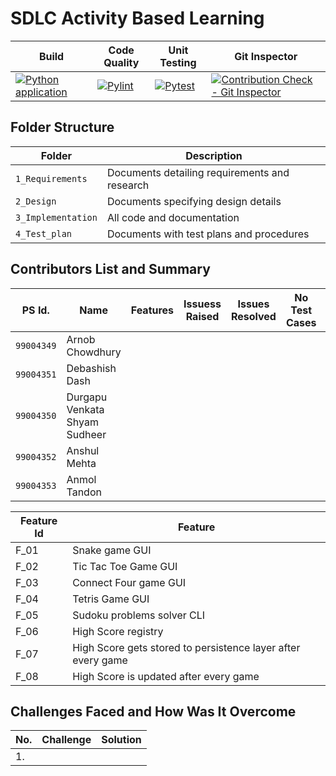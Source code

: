 # SDLC Activity Based Learning



Build | Code Quality | Unit Testing | Git Inspector
|---------|------------|-----------|----------------
| [![Python application](https://github.com/arc-arnob/activity-gen/actions/workflows/python-app.yml/badge.svg)](https://github.com/arc-arnob/activity-gen/actions/workflows/python-app.yml)        |[![Pylint](https://github.com/arc-arnob/activity-gen/actions/workflows/pylint.yml/badge.svg)](https://github.com/arc-arnob/activity-gen/actions/workflows/pylint.yml)| [![Pytest](https://github.com/arc-arnob/activity-gen/actions/workflows/main.yml/badge.svg)](https://github.com/arc-arnob/activity-gen/actions/workflows/main.yml)         |  [![Contribution Check - Git Inspector](https://github.com/arc-arnob/activity-gen/actions/workflows/gitinspector.yml/badge.svg)](https://github.com/arc-arnob/activity-gen/actions/workflows/gitinspector.yml)


## Folder Structure
Folder             | Description
-------------------| -----------------------------------------
`1_Requirements`   | Documents detailing requirements and research
`2_Design`         | Documents specifying design details
`3_Implementation` | All code and documentation
`4_Test_plan`      | Documents with test plans and procedures

## Contributors List and Summary

PS Id. |  Name   |    Features    | Issuess Raised |Issues Resolved|No Test Cases|Test Case Pass
-------|---------|----------------|----------------|---------------|-------------|--------------
`99004349` | Arnob Chowdhury  | <TBD>  | <TBD>     | <TBD>  |<TBD>  | <TBD>     
`99004351` | Debashish Dash  | <TBD>  | <TBD>     | <TBD>  |<TBD>  | <TBD>  
`99004350` | Durgapu Venkata Shyam Sudheer  | <TBD>  | <TBD>     | <TBD>  |<TBD>  | <TBD>  
`99004352` | Anshul Mehta  | <TBD>  | <TBD>     | <TBD>  |<TBD>  | <TBD>
`99004353` | Anmol Tandon  | <TBD>  | <TBD>     | <TBD>  |<TBD>  | <TBD>

| Feature Id | Feature |
| -----------|---------|
|F_01| Snake game GUI  |
|F_02| Tic Tac Toe Game GUI|
|F_03| Connect Four game GUI|
|F_04| Tetris Game GUI |
|F_05| Sudoku problems solver CLI |
|F_06| High Score registry |
|F_07| High Score gets stored to persistence layer after every game |
|F_08| High Score is updated after every game |


## Challenges Faced and How Was It Overcome
| No. | Challenge | Solution
|-----|-----------|--------
|1. | <TBD>


